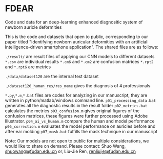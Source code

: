 # FDEAR
Code and data for an deep-learning enhanced diagnositic system of newborn auricle deformities

This is the code and datasets that open to public, corresponding to our paper titled "Identifying newborn auricular deformities with an artificial intelligence-driven smartphone application". 
The shared files are as follows: 

`./result/` are result files of applying our CNN models to different datasets
  `*.csv` are individual results
  `*.cm6` and `*.cm2` are confusion matrices
  `*.rpt2` and `*.rpt6` are metrics

`./data/dataset120` are the internal test dataset 

`./dataset120_human_res/res_name` gives the diagnosis of 4 professionals

`*.py`,`*.m`,`*.bat` files are codes for analyzing in our manuscript, they are written in python/matlab/windows command line. 
  `p01_processing_data.bat` generates all the diagnostic results in the result folder
  `p02_metrics.bat` calculates the metrics
  `p03_confusion.m` gives original figures of the confusion matrices, these figures were further processed using Adobe Illustrator.
  `p04_ai_vs_human.m` compare the human and model performance
  `p06_correction.m` evaluates the model performance on auricles before and after ear molding
  `p07_mask.bat` fulfills the mask technique in our manuscript

  Note: Our models are not open to public for multiple considerations, we would like to share on demand.
  Please contact: 
    Shuo Wang, shuowang@fudan.edu.cn 
    or, Liu-Jie Ren, renliujie@fudan.edu.cn
  
  
